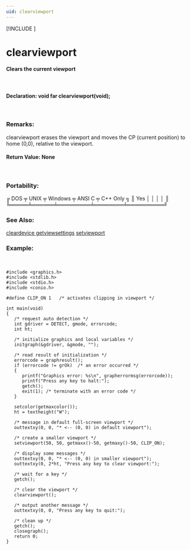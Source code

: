 ```yaml
---
uid: clearviewport
---
```

[!INCLUDE [](../includes/graphics_header.md)]
# clearviewport

#### Clears the current viewport

<br>

#### Declaration:  void far clearviewport(void);

<br>

### Remarks:
clearviewport erases the viewport and moves the CP (current position) to home (0,0), relative to the viewport.

#### Return Value:  None

<br>

### Portability:
<div class="data">
 ╔ DOS ╤ UNIX ╤ Windows ╤ ANSI C ╤ C++ Only ╗
 ║ Yes │      │         │        │          ║
 ╚═════╧══════╧═════════╧════════╧══════════╝
</div>

### See Also:
<div class="data">
<a href="cleardevice.md">  cleardevice    </a> <a href="getviewsettings.md">  getviewsettings</a> <a href="setviewport.md">  setviewport    </a>
</div>

### Example:

<br>

```
#include <graphics.h>
#include <stdlib.h>
#include <stdio.h>
#include <conio.h>

#define CLIP_ON 1   /* activates clipping in viewport */

int main(void)
{
   /* request auto detection */
   int gdriver = DETECT, gmode, errorcode;
   int ht;

   /* initialize graphics and local variables */
   initgraph(&gdriver, &gmode, "");

   /* read result of initialization */
   errorcode = graphresult();
   if (errorcode != grOk)  /* an error occurred */
   {
      printf("Graphics error: %s\n", grapherrormsg(errorcode));
      printf("Press any key to halt:");
      getch();
      exit(1); /* terminate with an error code */
   }

   setcolor(getmaxcolor());
   ht = textheight("W");

   /* message in default full-screen viewport */
   outtextxy(0, 0, "* <-- (0, 0) in default viewport");

   /* create a smaller viewport */
   setviewport(50, 50, getmaxx()-50, getmaxy()-50, CLIP_ON);

   /* display some messages */
   outtextxy(0, 0, "* <-- (0, 0) in smaller viewport");
   outtextxy(0, 2*ht, "Press any key to clear viewport:");

   /* wait for a key */
   getch();

   /* clear the viewport */
   clearviewport();

   /* output another message */
   outtextxy(0, 0, "Press any key to quit:");

   /* clean up */
   getch();
   closegraph();
   return 0;
}
```